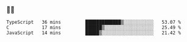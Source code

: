 ### 👨‍💻

<!--START_SECTION:waka-->
```text
TypeScript   36 mins         █████████████▒░░░░░░░░░░░   53.07 % 
C            17 mins         ██████▒░░░░░░░░░░░░░░░░░░   25.49 % 
JavaScript   14 mins         █████▒░░░░░░░░░░░░░░░░░░░   21.42 % 
```
<!--END_SECTION:waka-->
